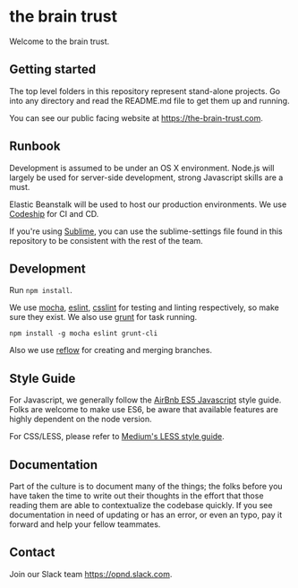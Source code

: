# the brain trust

Welcome to the brain trust.

## Getting started

The top level folders in this repository represent stand-alone projects.
Go into any directory and read the README.md file to get them up and running.

You can see our public facing website at <https://the-brain-trust.com>.

## Runbook

Development is assumed to be under an OS X environment. Node.js will largely
be used for server-side development, strong Javascript skills are a must.

Elastic Beanstalk will be used to host our production environments. We use
[Codeship](https://codeship.com/) for CI and CD.

If you're using [Sublime](<http://www.sublimetext.com/>), you can use the
sublime-settings file found in this repository to be consistent with the rest of
the team.

## Development

Run `npm install`.

We use [mocha](https://mochajs.org/), [eslint](http://eslint.org/),
[csslint](http://csslint.net/) for testing and linting respectively,
so make sure they exist. We also use [grunt](http://gruntjs.com/) for task
running.

`npm install -g mocha eslint grunt-cli`

Also we use [reflow](https://github.com/reenhanced/gitreflow) for creating and
merging branches.

## Style Guide

For Javascript, we generally follow the
[AirBnb ES5 Javascript](https://github.com/airbnb/javascript/tree/master/es5)
style guide. Folks are welcome to make use ES6, be aware that available features
are highly dependent on the node version.

For CSS/LESS, please refer to
[Medium's LESS style guide](https://gist.github.com/fat/a47b882eb5f84293c4ed).

## Documentation

Part of the culture is to document many of the things; the folks
before you have taken the time to write out their thoughts in the effort that
those reading them are able to contextualize the codebase quickly. If you see
documentation in need of updating or has an error, or even an typo, pay it
forward and help your fellow teammates.

## Contact

Join our Slack team <https://opnd.slack.com>.